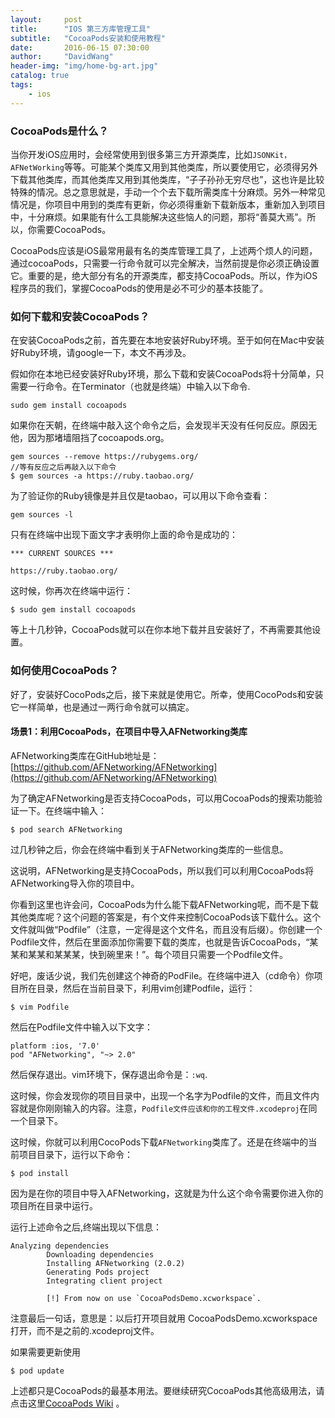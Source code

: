 ```yaml
---
layout:     post
title:      "IOS 第三方库管理工具"
subtitle:   "CocoaPods安装和使用教程"
date:       2016-06-15 07:30:00
author:     "DavidWang"
header-img: "img/home-bg-art.jpg"
catalog: true
tags:
    - ios
---  
```


### CocoaPods是什么？

当你开发iOS应用时，会经常使用到很多第三方开源类库，比如`JSONKit，AFNetWorking`等等。可能某个类库又用到其他类库，所以要使用它，必须得另外下载其他类库，而其他类库又用到其他类库，“子子孙孙无穷尽也”，这也许是比较特殊的情况。总之意思就是，手动一个个去下载所需类库十分麻烦。另外一种常见情况是，你项目中用到的类库有更新，你必须得重新下载新版本，重新加入到项目中，十分麻烦。如果能有什么工具能解决这些恼人的问题，那将“善莫大焉”。所以，你需要CocoaPods。

CocoaPods应该是iOS最常用最有名的类库管理工具了，上述两个烦人的问题，通过cocoaPods，只需要一行命令就可以完全解决，当然前提是你必须正确设置它。重要的是，绝大部分有名的开源类库，都支持CocoaPods。所以，作为iOS程序员的我们，掌握CocoaPods的使用是必不可少的基本技能了。

### 如何下载和安装CocoaPods？

在安装CocoaPods之前，首先要在本地安装好Ruby环境。至于如何在Mac中安装好Ruby环境，请google一下，本文不再涉及。

假如你在本地已经安装好Ruby环境，那么下载和安装CocoaPods将十分简单，只需要一行命令。在Terminator（也就是终端）中输入以下命令.

```
sudo gem install cocoapods
```

如果你在天朝，在终端中敲入这个命令之后，会发现半天没有任何反应。原因无他，因为那堵墙阻挡了cocoapods.org。

```
gem sources --remove https://rubygems.org/
//等有反应之后再敲入以下命令
$ gem sources -a https://ruby.taobao.org/
```

为了验证你的Ruby镜像是并且仅是taobao，可以用以下命令查看：

```
gem sources -l
```
只有在终端中出现下面文字才表明你上面的命令是成功的：

```
*** CURRENT SOURCES ***

https://ruby.taobao.org/
```
这时候，你再次在终端中运行：

```
$ sudo gem install cocoapods
```
等上十几秒钟，CocoaPods就可以在你本地下载并且安装好了，不再需要其他设置。

### 如何使用CocoaPods？

好了，安装好CocoPods之后，接下来就是使用它。所幸，使用CocoPods和安装它一样简单，也是通过一两行命令就可以搞定。

#### 场景1：利用CocoaPods，在项目中导入AFNetworking类库

AFNetworking类库在GitHub地址是：[https://github.com/AFNetworking/AFNetworking](https://github.com/AFNetworking/AFNetworking)

为了确定AFNetworking是否支持CocoaPods，可以用CocoaPods的搜索功能验证一下。在终端中输入：

```
$ pod search AFNetworking
```
过几秒钟之后，你会在终端中看到关于AFNetworking类库的一些信息。

这说明，AFNetworking是支持CocoaPods，所以我们可以利用CocoaPods将AFNetworking导入你的项目中。

你看到这里也许会问，CocoaPods为什么能下载AFNetworking呢，而不是下载其他类库呢？这个问题的答案是，有个文件来控制CocoaPods该下载什么。这个文件就叫做“Podfile”（注意，一定得是这个文件名，而且没有后缀）。你创建一个Podfile文件，然后在里面添加你需要下载的类库，也就是告诉CocoaPods，“某某和某某和某某某，快到碗里来！”。每个项目只需要一个Podfile文件。

好吧，废话少说，我们先创建这个神奇的PodFile。在终端中进入（cd命令）你项目所在目录，然后在当前目录下，利用vim创建Podfile，运行：

```
$ vim Podfile
```
然后在Podfile文件中输入以下文字：

```
platform :ios, '7.0'
pod "AFNetworking", "~> 2.0"
```
然后保存退出。vim环境下，保存退出命令是：`:wq`.

这时候，你会发现你的项目目录中，出现一个名字为Podfile的文件，而且文件内容就是你刚刚输入的内容。注意，`Podfile文件应该和你的工程文件.xcodeproj`在同一个目录下。

这时候，你就可以利用CocoPods下载`AFNetworking`类库了。还是在终端中的当前项目目录下，运行以下命令：

```
$ pod install
```
因为是在你的项目中导入AFNetworking，这就是为什么这个命令需要你进入你的项目所在目录中运行。

运行上述命令之后,终端出现以下信息：

```
Analyzing dependencies
        Downloading dependencies
        Installing AFNetworking (2.0.2)
        Generating Pods project
        Integrating client project

        [!] From now on use `CocoaPodsDemo.xcworkspace`.
```

注意最后一句话，意思是：以后打开项目就用 CocoaPodsDemo.xcworkspace 打开，而不是之前的.xcodeproj文件。

如果需要更新使用 

```
$ pod update
```
上述都只是CocoaPods的最基本用法。要继续研究CocoaPods其他高级用法，请点击这里[CocoaPods Wiki](https://github.com/CocoaPods/CocoaPods/wiki) 。



